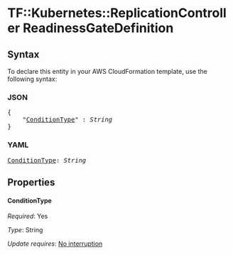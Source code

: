 # TF::Kubernetes::ReplicationController ReadinessGateDefinition

## Syntax

To declare this entity in your AWS CloudFormation template, use the following syntax:

### JSON

<pre>
{
    "<a href="#conditiontype" title="ConditionType">ConditionType</a>" : <i>String</i>
}
</pre>

### YAML

<pre>
<a href="#conditiontype" title="ConditionType">ConditionType</a>: <i>String</i>
</pre>

## Properties

#### ConditionType

_Required_: Yes

_Type_: String

_Update requires_: [No interruption](https://docs.aws.amazon.com/AWSCloudFormation/latest/UserGuide/using-cfn-updating-stacks-update-behaviors.html#update-no-interrupt)

